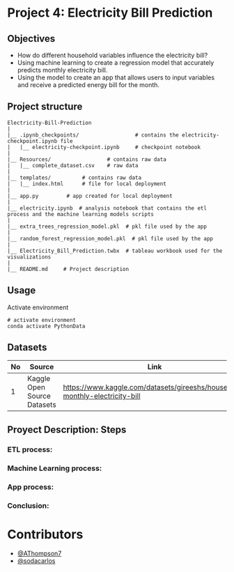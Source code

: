 # Project 4: Electricity Bill Prediction

## Objectives 

* How do different household variables influence the electricity bill?
* Using machine learning to create a regression model that accurately predicts monthly electricity bill.
* Using the model to create an app that allows users to input variables and receive a predicted energy bill for the month.

## Project structure
```
Electricity-Bill-Prediction
|
|__ .ipynb_checkpoints/                  # contains the electricity-checkpoint.ipynb file
|   |__ electricity-checkpoint.ipynb     # checkpoint notebook
|
|__ Resources/                  # contains raw data
|   |__ complete_dataset.csv    # raw data
|
|__ templates/          # contains raw data
|   |__ index.html      # file for local deployment
|
|__ app.py         # app created for local deployment
|
|__ electricity.ipynb  # analysis notebook that contains the etl process and the machine learning models scripts
|
|__ extra_trees_regression_model.pkl  # pkl file used by the app 
|
|__ random_forest_regression_model.pkl  # pkl file used by the app 
|
|__ Electricity_Bill_Prediction.twbx  # tableau workbook used for the visualizations
|
|__ README.md     # Project description

```
## Usage

Activate environment 
```
# activate environment
conda activate PythonData
```

## Datasets 

|No|Source|Link|
|-|-|-|
|1|Kaggle Open Source Datasets|https://www.kaggle.com/datasets/gireeshs/household-monthly-electricity-bill|


## Proyect Description: Steps

### ETL process:




### Machine Learning process:




### App process: 




### Conclusion:




# Contributors
- [@AThompson7](https://github.com/AThompson7)
- [@sodacarlos](https://github.com/sodacarlos)